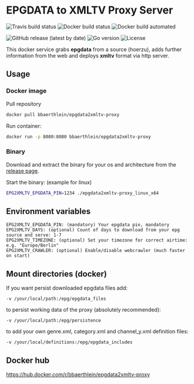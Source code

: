 # EPGDATA to XMLTV Proxy Server

![Travis build status](https://travis-ci.com/benjaminbear/epgdata2xmltv-proxy.svg?branch=master)
![Docker build status](https://img.shields.io/docker/cloud/build/bbaerthlein/epgdata2xmltv-proxy)
![Docker build automated](https://img.shields.io/docker/cloud/automated/bbaerthlein/epgdata2xmltv-proxy)

![GitHub release (latest by date)](https://img.shields.io/github/v/release/benjaminbear/epgdata2xmltv-proxy)
![Go version](https://img.shields.io/github/go-mod/go-version/benjaminbear/epgdata2xmltv-proxy?filename=go.mod)
![License](https://img.shields.io/github/license/benjaminbear/epgdata2xmltv-proxy)

This docker service grabs **epgdata** from a source (hoerzu), adds further information from the web and deploys **xmltv** format via http server.

## Usage

### Docker image

Pull repository

```bash
docker pull bbaerthlein/epgdata2xmltv-proxy
```


Run container:

```bash
docker run -p 8080:8080 bbaerthlein/epgdata2xmltv-proxy
```

### Binary

Download and extract the binary for your os and architecture from the [release page](https://github.com/benjaminbear/epgdata2xmltv-proxy/releases/).

Start the binary: (example for linux)

```bash
EPG2XMLTV_EPGDATA_PIN=1234 ./epgdata2xmltv-proxy_linux_x64
```

## Environment variables

```
EPG2XMLTV_EPGDATA_PIN: (mandatory) Your epgdata pin, mandatory
EPG2XMLTV_DAYS: (optional) Count of days to download from your epg source and serve: 1-7
EPG2XMLTV_TIMEZONE: (optional) Set your timezone for correct airtime: e.g. "Europe/Berlin"
EPG2XMLTV_CRAWLER: (optional) Enable/disable webcrawler (much faster on start)
```

## Mount directories (docker)

If you want persist downloaded epgdata files add:

```
-v /your/local/path:/epg/epgdata_files
```

to persist working data of the proxy (absolutely recommended):

```
-v /your/local/path:/epg/persistence
```

to add your own genre.xml, category.xml and channel_y.xml definition files:

```
-v /your/local/definitions:/epg/epgdata_includes
```

## Docker hub

https://hub.docker.com/r/bbaerthlein/epgdata2xmltv-proxy